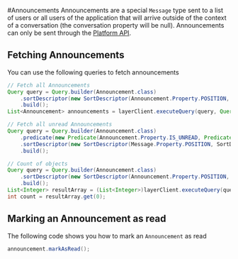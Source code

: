 #Announcements
Announcements are a special `Message` type sent to a list of users or all users of the application that will arrive outside of the context of a conversation (the conversation property will be null). Announcements can only be sent through the [Platform API](https://developer.layer.com/docs/platform).

## Fetching Announcements
You can use the following queries to fetch announcements
```java
// Fetch all Announcements
Query query = Query.builder(Announcement.class)
    .sortDescriptor(new SortDescriptor(Announcement.Property.POSITION, SortDescriptor.Order.ASCENDING))
    .build();
List<Announcement> announcements = layerClient.executeQuery(query, Query.ResultType.OBJECTS);

// Fetch all unread Announcements
Query query = Query.builder(Announcement.class)
    .predicate(new Predicate(Announcement.Property.IS_UNREAD, Predicate.Operator.EQUAL_TO, true))
    .sortDescriptor(new SortDescriptor(Message.Property.POSITION, SortDescriptor.Order.ASCENDING))
    .build();

// Count of objects
Query query = Query.builder(Announcement.class)
    .sortDescriptor(new SortDescriptor(Announcement.Property.POSITION, SortDescriptor.Order.ASCENDING))
    .build();
List<Integer> resultArray = (List<Integer>)layerClient.executeQuery(query, Query.ResultType.COUNT);
int count = resultArray.get(0);
```

## Marking an Announcement as read
The following code shows you how to mark an `Announcement` as read
```java
announcement.markAsRead();
```
